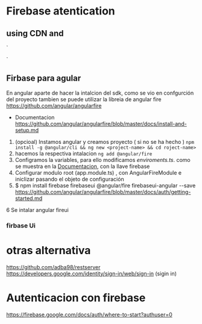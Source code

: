 # Firebase atentication

## using CDN and

`<script src="https://www.gstatic.com/firebasejs/ui/4.8.0/firebase-ui-auth.js"></script>

<link type="text/css" rel="stylesheet" href="https://www.gstatic.com/firebasejs/ui/4.8.0/firebase-ui-auth.css" />`

## Firbase para agular

En angular aparte de hacer la intalcion del sdk, como se vio en confgurción del proyecto tambien se puede utilizar la libreia de angular fire https://github.com/angular/angularfire

- Documentacion https://github.com/angular/angularfire/blob/master/docs/install-and-setup.md

1. (opcioal) Instamos angular y creamos proyecto ( si no se ha hecho ) `npm install -g @angular/cli && ng new <project-name> && cd roject-name>`
2. hacemos la respectiva intalacion `ng add @angular/fire`
3. Configramos la variables, para ello modificamos _enviroments.ts_. como se muestra en la [Documentacion](https://github.com/angular/angularfire/blob/master/docs/install-and-setup.md), con la llave firebase
4. Configurar modulo root (app.module.ts) , con AngularFireModule e iniclizar pasando el objeto de configuración
5. $ npm install firebase firebaseui @angular/fire firebaseui-angular --save
   https://github.com/angular/angularfire/blob/master/docs/auth/getting-started.md

6 Se intalar angular fireui

### firbase Ui

# otras alternativa

https://github.com/adba98/restserver
https://developers.google.com/identity/sign-in/web/sign-in (sigin in)

# Autenticacion con firebase

https://firebase.google.com/docs/auth/where-to-start?authuser=0

